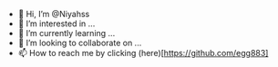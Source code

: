 - 👋 Hi, I’m @Niyahss
- 👀 I’m interested in ...
- 🌱 I’m currently learning ...
- 💞️ I’m looking to collaborate on ...
- 📫 How to reach me by clicking (here)[https://github.com/egg883]

<!---
Niyahss/Niyahss is a ✨ special ✨ repository because its `README.md` (this file) appears on your GitHub profile.
You can click the Preview link to take a look at your changes.
--->
